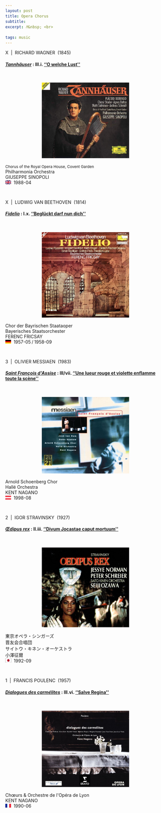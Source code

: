 ```yaml
---
layout: post
title: Opera Chorus
subtitle: 
excerpt: ♬&nbsp; <br>

tags: music
---
```



X &nbsp;\|&nbsp; RICHARD WAGNER &nbsp;(1845)

#### [_Tannhäuser_](https://www.youtube.com/watch?v=gdVh3EKSzXc&list=PLj7bE2U1PRX9y6mv98rfG46nJWMAp7ZWJ&index=30) : III.i. [&lsquo;&lsquo;O welche Lust''](https://youtu.be/vbmFktJyOaI)

<br>

<p style="text-align:center; color:grey">
<img src="/assets/img/albums/sinopoli_tannhauser.jpg" width="275"> <br>

<span style="font-size:0.85em">Chorus of the Royal Opera House, Covent Garden</span> <br>
Philharmonia Orchestra <br>
GIUSEPPE SINOPOLI <br>
<a title="Watford Town Hall, London"><img src="/assets/img/flags/uk.png" height="12" width="18"/></a>&nbsp; 1988-04 </p> 

<br>


X &nbsp;\|&nbsp; LUDWIG VAN BEETHOVEN &nbsp;(1814)

#### [_Fidelio_](https://youtu.be/mGJmA1VPNVw?t=2677) : I.x. [&lsquo;&lsquo;Beglückt darf nun dich''](https://youtu.be/gdVh3EKSzXc)

<br>

<p style="text-align:center; color:grey">
<img src="/assets/img/albums/fricsay_fidelio.jpg" width="275"> <br>

Chor der Bayrischen Staataoper <br>
Bayerisches Staatsorchester <br>
FERENC FRICSAY <br>
<a title="Herkulessaal, München&nbsp;/&nbsp;Jesus-Christus-Kirche, Berlin"><img src="/assets/img/flags/de.png" height="12" width="18"/></a>&nbsp; 1957-05<span style="font-size:0.75em">&nbsp;</span>/<span style="font-size:0.75em">&nbsp;</span>1958-09 </p> 

<br>


3 &nbsp;\|&nbsp; OLIVIER MESSIAEN &nbsp;(1983)

#### [_Saint François d'Assise_](https://www.youtube.com/watch?v=-XgMsqMZC0I&list=OLAK5uy_nbcF7mrmpW-iaP-hVj9GbFa_yKpQd46So&index=52) : III/vii. [&lsquo;&lsquo;Une lueur rouge et violette enflamme toute la scène''](https://youtu.be/-XgMsqMZC0I)

<br>

<p style="text-align:center; color:grey">
<img src="/assets/img/albums/nagano_saint_francois.jpg" width="275"> <br>

Arnold Schoenberg Chor <br>
Hallé Orchestra <br>
KENT NAGANO <br>
<a title="Felsenreitschule, Salzburg"><img src="/assets/img/flags/at.png" height="12" width="18"/></a>&nbsp; 1998-08 </p> 

<br>


2 &nbsp;\|&nbsp; IGOR STRAVINSKY &nbsp;(1927)

#### [_Œdipus rex_](https://www.youtube.com/watch?v=F5HseH7JlIw&list=OLAK5uy_lTrlYHVaGfKzrtR3Vc59qLvNsN9yxTwJQ&index=20) : II.iii. [&lsquo;&lsquo;Divum Jocastae caput mortuum''](https://youtu.be/F5HseH7JlIw)

<br>

<p style="text-align:center; color:grey">
<img src="/assets/img/albums/ozawa_oedipus.jpg" width="275"> <br>

東京オペラ・シンガーズ <br>
晋友会合唱団 <br>
サイトウ・キネン・オーケストラ <br>
小澤征爾 <br>
<a title="岡谷市文化会館 カノラホール"><img src="/assets/img/flags/jp.png" height="13" width="18.5"/></a>&nbsp; 1992-09 </p>

<br>



1 &nbsp;\|&nbsp; FRANCIS POULENC &nbsp;(1957)

#### [_Dialogues des carmélites_](https://youtube.com/playlist?list=OLAK5uy_muelfLhJ6_jM6RF-9ILdTWc1NMM0EzhU0) : III.vi. [&lsquo;&lsquo;Salve Regina''](https://www.youtube.com/watch?v=S2BeOh65Ehg&list=OLAK5uy_muelfLhJ6_jM6RF-9ILdTWc1NMM0EzhU0&index=56)

<br>

<p style="text-align:center; color:grey">
<img src="/assets/img/albums/nagano_dialogues.jpg" width="275"> <br>

Chœurs & Orchestre de l'Opéra de Lyon <br>
KENT NAGANO <br>
<a title="Auditorium Maurice-Ravel, Lyon"><img src="/assets/img/flags/fr_li.png" height="12" width="18"/></a>&nbsp; 1990-06 </p> 

<br>


